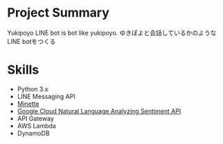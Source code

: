 # Project Summary
Yukipoyo LINE bot is bot like yukipoyo.
ゆきぽよと会話しているかのようなLINE botをつくる

# Skills
- Python 3.x
- LINE Messaging API
- [Minette](https://github.com/uezo/minette-python)
- [Google Cloud Natural Language Analyzing Sentiment API](https://cloud.google.com/natural-language/docs/analyzing-sentiment?hl=en)
- API Gateway
- AWS Lambda
- DynamoDB
